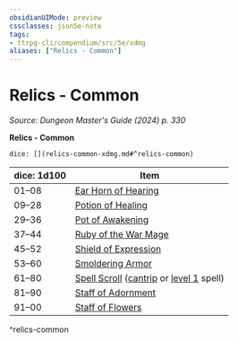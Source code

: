 ```yaml
---
obsidianUIMode: preview
cssclasses: json5e-note
tags:
- ttrpg-cli/compendium/src/5e/xdmg
aliases: ["Relics - Common"]
---
```

# Relics - Common
*Source: Dungeon Master's Guide (2024) p. 330* 

**Relics - Common**

`dice: [](relics-common-xdmg.md#^relics-common)`

| dice: 1d100 | Item |
|-------------|------|
| 01–08 | [Ear Horn of Hearing](3-Compendium/items/ear-horn-of-hearing-xdmg.md) |
| 09–28 | [Potion of Healing](3-Compendium/items/potion-of-healing-xdmg.md) |
| 29–36 | [Pot of Awakening](3-Compendium/items/pot-of-awakening-xdmg.md) |
| 37–44 | [Ruby of the War Mage](3-Compendium/items/ruby-of-the-war-mage-xdmg.md) |
| 45–52 | [Shield of Expression](3-Compendium/items/shield-of-expression-xdmg.md) |
| 53–60 | [Smoldering Armor](3-Compendium/items/smoldering-armor-xdmg.md) |
| 61–80 | [Spell Scroll](3-Compendium/items/spell-scroll-xdmg.md) ([cantrip](3-Compendium/items/spell-scroll-cantrip-xdmg.md) or [level 1](3-Compendium/items/spell-scroll-level-1-xdmg.md) spell) |
| 81–90 | [Staff of Adornment](3-Compendium/items/staff-of-adornment-xdmg.md) |
| 91–00 | [Staff of Flowers](3-Compendium/items/staff-of-flowers-xdmg.md) |
^relics-common